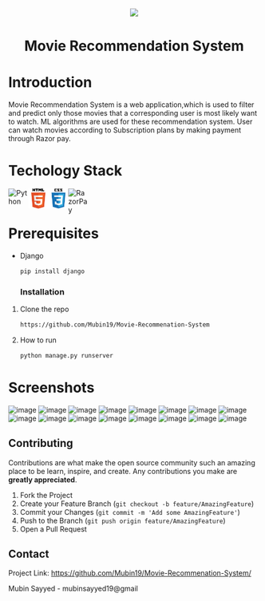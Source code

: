<!-- # Movie Recommendation System -->

<!-- PROJECT LOGO -->
<br />
<p align="center">
  <a href="https://github.com/Mubin19/Movie-Recommenation-System/">
   <img src="https://img.icons8.com/clouds/100/000000/timer.png"/>
  </a>

  <h1 align="center"> Movie Recommendation System </h1>

 <!-- <p align="center">
    An simple pomodoro clock to enhance your productivity!
    <br />
    <br />
    <a href="https://pomodoro-817b5.web.app/">View Demo</a>
   
  </p>   -->
</p>


# Introduction

Movie Recommendation System is a web application,which is used to filter and predict only those movies that a
corresponding user is most likely want to watch. ML algorithms are used for these recommendation system. User
can watch movies according to Subscription plans by making payment through Razor pay.


# Techology Stack

<img align="left" alt="Python" width="40px" src="https://upload.wikimedia.org/wikipedia/commons/thumb/c/c3/Python-logo-notext.svg/1200px-Python-logo-notext.svg.png" />
<img align="left" alt="HTML5" width="40px" src="https://raw.githubusercontent.com/github/explore/80688e429a7d4ef2fca1e82350fe8e3517d3494d/topics/html/html.png" />
<img align="left" alt="CSS3" width="40px" src="https://raw.githubusercontent.com/github/explore/80688e429a7d4ef2fca1e82350fe8e3517d3494d/topics/css/css.png" />
<img align="left" alt="RazorPay" width="40px" src="https://upload.wikimedia.org/wikipedia/commons/b/b3/Razorpay_logo.webp" />





<br>
<br>

# Prerequisites

* Django
  ```sh
  pip install django
  ```
  
  ### Installation

1. Clone the repo
   ```sh
   https://github.com/Mubin19/Movie-Recommenation-System
   ```
2. How to run
   ```sh
   python manage.py runserver
   ```
# Screenshots

![image](https://github.com/Mubin19/Movie-Recommenation-System/assets/84974315/2b9764e1-13b6-4d0c-9003-0f54a7588b79)
![image](https://github.com/Mubin19/Movie-Recommenation-System/assets/84974315/436efa94-ebfe-47d6-9392-da677c890587)
![image](https://github.com/Mubin19/Movie-Recommenation-System/assets/84974315/9c14e77c-0c59-4045-a04a-46988219c24c)
![image](https://github.com/Mubin19/Movie-Recommenation-System/assets/84974315/073d5574-c607-4005-9d7e-0112a0032867)
![image](https://github.com/Mubin19/Movie-Recommenation-System/assets/84974315/7c2e75be-6467-4280-b6c9-5b8dda72cd42)
![image](https://github.com/Mubin19/Movie-Recommenation-System/assets/84974315/b1d856b6-64a7-4dc0-844d-0a24e1f224c8)
![image](https://github.com/Mubin19/Movie-Recommenation-System/assets/84974315/79c53fea-db44-4776-bc18-a274dfc19cb0)
![image](https://github.com/Mubin19/Movie-Recommenation-System/assets/84974315/46b05035-7b4d-405c-9774-0c31cf716608)
![image](https://github.com/Mubin19/Movie-Recommenation-System/assets/84974315/b91891e5-4504-4d10-a0c5-0db13721b82b)
![image](https://github.com/Mubin19/Movie-Recommenation-System/assets/84974315/386e033e-97a8-4cd4-a955-7ab204de7e4b)
![image](https://github.com/Mubin19/Movie-Recommenation-System/assets/84974315/b876c28b-4f6e-477b-bd44-ee6ef619a3c7)
![image](https://github.com/Mubin19/Movie-Recommenation-System/assets/84974315/2ccbd250-64f7-487e-9078-45da7b9be284)
![image](https://github.com/Mubin19/Movie-Recommenation-System/assets/84974315/d1b3ef1d-5825-473a-9ece-d83cadb79816)
![image](https://github.com/Mubin19/Movie-Recommenation-System/assets/84974315/24b6425c-62ce-40d1-8f96-d05623bd8153)
![image](https://github.com/Mubin19/Movie-Recommenation-System/assets/84974315/8fce12a7-7522-4356-b68b-4949556e15ea)
![image](https://github.com/Mubin19/Movie-Recommenation-System/assets/84974315/2c10a681-5497-486a-a46a-a6effdd91246)



   
## Contributing

Contributions are what make the open source community such an amazing place to be learn, inspire, and create. Any contributions you make are **greatly appreciated**.

1. Fork the Project
2. Create your Feature Branch (`git checkout -b feature/AmazingFeature`)
3. Commit your Changes (`git commit -m 'Add some AmazingFeature'`)
4. Push to the Branch (`git push origin feature/AmazingFeature`)
5. Open a Pull Request

## Contact

Project Link:    https://github.com/Mubin19/Movie-Recommenation-System/

Mubin Sayyed - mubinsayyed19@gmail

